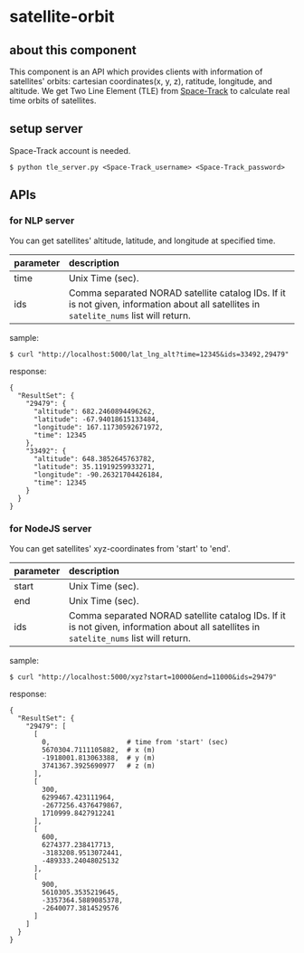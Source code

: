 # satellite-orbit

## about this component

This component is an API which provides clients with information of satellites' orbits: cartesian coordinates(x, y, z), ratitude, longitude, and altitude.
We get Two Line Element (TLE) from [Space-Track](https://www.space-track.org/auth/login) to calculate real time orbits of satellites.

## setup server

Space-Track account is needed.

```
$ python tle_server.py <Space-Track_username> <Space-Track_password>
```

## APIs

### for NLP server

You can get satellites' altitude, latitude, and longitude at specified time.

|parameter|description|
|:--|:--|
|time|Unix Time (sec).|
|ids|Comma separated NORAD satellite catalog IDs. If it is not given, information about all satellites in `satelite_nums` list will return.|

sample:

```
$ curl "http://localhost:5000/lat_lng_alt?time=12345&ids=33492,29479"
```

response:

```
{
  "ResultSet": {
    "29479": {
      "altitude": 682.2460894496262, 
      "latitude": -67.94018615133484, 
      "longitude": 167.11730592671972, 
      "time": 12345
    }, 
    "33492": {
      "altitude": 648.3852645763782, 
      "latitude": 35.11919259933271, 
      "longitude": -90.26321704426184, 
      "time": 12345
    }
  }
}
```



### for NodeJS server

You can get satellites' xyz-coordinates from 'start' to 'end'.

|parameter|description|
|:--|:--|
|start|Unix Time (sec).|
|end|Unix Time (sec).|
|ids|Comma separated NORAD satellite catalog IDs. If it is not given, information about all satellites in `satelite_nums` list will return.|

sample:

```
$ curl "http://localhost:5000/xyz?start=10000&end=11000&ids=29479"
```

response:

```
{
  "ResultSet": {
    "29479": [
      [
        0,                   # time from 'start' (sec)
        5670304.7111105882,  # x (m)
        -1918001.813063388,  # y (m)
        3741367.3925690977   # z (m)
      ], 
      [
        300, 
        6299467.423111964, 
        -2677256.4376479867, 
        1710999.8427912241
      ], 
      [
        600, 
        6274377.238417713, 
        -3183208.9513072441, 
        -489333.24048025132
      ], 
      [
        900, 
        5610305.3535219645, 
        -3357364.5889085378, 
        -2640077.3814529576
      ]
    ]
  }
}
```
